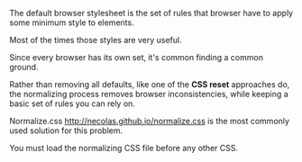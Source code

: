 The default browser stylesheet is the set of rules that browser have to apply some minimum style to elements.

Most of the times those styles are very useful.

Since every browser has its own set, it's common finding a common ground.

Rather than removing all defaults, like one of the **CSS reset** approaches do, the normalizing process removes browser inconsistencies, while keeping a basic set of rules you can rely on.

Normalize.css <http://necolas.github.io/normalize.css> is the most commonly used solution for this problem.

You must load the normalizing CSS file before any other CSS.